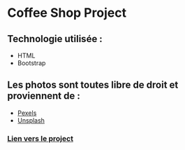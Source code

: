 # Coffee Shop Project

## Technologie utilisée :

* HTML
* Bootstrap

## Les photos sont toutes libre de droit et proviennent de :

* [Pexels](https://www.pexels.com/fr-fr/)
* [Unsplash](https://unsplash.com/fr)

### [Lien vers le project](https://loicfrancotte.github.io/restaurant-css-framework/)	
